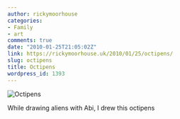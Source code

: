 ```yaml
---
author: rickymoorhouse
categories:
- Family
- art
comments: true
date: "2010-01-25T21:05:02Z"
link: https://rickymoorhouse.uk/2010/01/25/octipens/
slug: octipens
title: Octipens
wordpress_id: 1393
---
```


![Octipens](/ricky/images/2010/octipens.jpg)




While drawing aliens with Abi, I drew this octipens
